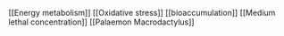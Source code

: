 [[Energy metabolism]]
[[Oxidative stress]]
[[bioaccumulation]]
[[Medium lethal concentration]]
[[Palaemon Macrodactylus]]
